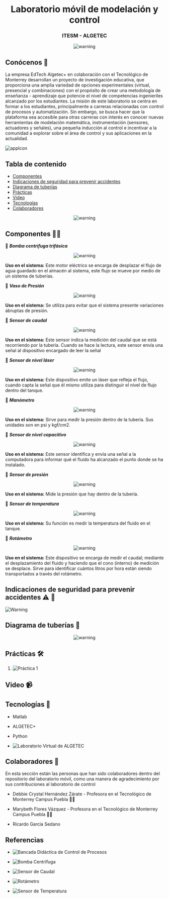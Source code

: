 <h1 align="center">Laboratorio móvil de modelación y control</h1>
<h3 align="center">ITESM - ALGETEC</h1>

<div align="center">
  <img src="images/13.png" alt="warning">
</div>

## Conócenos :dvd:
La empresa EdTech Algetec+ en colaboración con el Tecnológico de Monterrey desarrollan un proyecto de investigación educativa, que proporciona una amplia variedad de opciones experimentales (virtual, presencial y combinaciones) con el propósito de crear una metodología de enseñanza - aprendizaje que potencie el nivel de competencias ingenieriles alcanzado por los estudiantes. La misión de este laboratorio se centra en formar a los estudiantes, principalmente a carreras relacionadas con control de procesos y automatización. Sin embargo, se busca hacer que la plataforma sea accesible para otras carreras con interés en conocer nuevas herramientas de modelación matemática, instrumentación (sensores, actuadores y señales), una pequeña inducción al control e incentivar a la comunidad a explorar sobre el área de control y sus aplicaciones en la actualidad.

![appIcon](https://conecta.tec.mx/sites/default/files/inline-images/laboratorio-movil-mecatronica-campus-puebla-2.jpg)


## Tabla de contenido
- [Componentes](#seccion-1)
- [Indicaciones de seguridad para prevenir accidentes](#seccion-2)
- [Diagrama de tuberías](#seccion-3)
- [Prácticas](#seccion-4)
- [Video](#seccion-5)
- [Tecnologías](#seccion-6)
- [Colaboradores](#seccion-7)

<div align="center">
  <img src="images/1.png" alt="warning">
</div>

## Componentes <a name="seccion-1"></a> 👩‍💻
:small_red_triangle_down: ***Bomba centrífuga trifásica***

<div align="center">
  <img src="images/2.png" alt="warning">
</div>

**Uso en el sistema:**
Este motor eléctrico se encarga de desplazar el flujo de agua guardado en el almacén al sistema, este flujo se mueve por medio de un sistema de tuberías.

:small_red_triangle_down: ***Vaso de Presión***

<div align="center">
  <img src="images/3.png" alt="warning">
</div>

**Uso en el sistema:**
Se utiliza para evitar que el sistema presente variaciones abruptas de presión.

:small_red_triangle_down: ***Sensor de caudal***

<div align="center">
  <img src="images/4.png" alt="warning">
</div>

**Uso en el sistema:** 
Este sensor indica la medición del caudal que se está recorriendo por la tubería. Cuando se hace la lectura, este sensor envía una señal al dispositivo encargado de leer la señal

:small_red_triangle_down: ***Sensor de nivel láser***

<div align="center">
  <img src="images/5.png" alt="warning">
</div>

**Uso en el sistema:** 
Este dispositivo emite un láser que refleja el flujo, cuando capta la señal que él mismo utiliza para distinguir el nivel de flujo dentro del tanque.

:small_red_triangle_down: ***Manómetro***

<div align="center">
  <img src="images/6.png" alt="warning">
</div>

**Uso en el sistema:** 
Sirve para medir la presión dentro de la tubería. Sus unidades son en psi y kgf/cm2.

:small_red_triangle_down: ***Sensor de nivel capacitivo***

<div align="center">
  <img src="images/7.png" alt="warning">
</div>

**Uso en el sistema:** 
Este sensor identifica y envía una señal a la computadora para informar qué el fluido ha alcanzado el punto donde se ha instalado.

:small_red_triangle_down: ***Sensor de presión***

<div align="center">
  <img src="images/8.png" alt="warning">
</div>

**Uso en el sistema:** 
Mide la presión que hay dentro de la tubería.

:small_red_triangle_down: ***Sensor de temperatura***

<div align="center">
  <img src="images/9.png" alt="warning">
</div>

**Uso en el sistema:** 
Su función es medir la temperatura del fluido en el tanque.

:small_red_triangle_down: ***Rotámetro***

<div align="center">
  <img src="images/12.png" alt="warning">
</div>

**Uso en el sistema:** 
Este dispositivo se encarga de medir el caudal; mediante el desplazamiento del fluido y haciendo que el cono (interno) de medición se desplace. Sirve para identificar cuántos litros por hora están siendo transportados a través del rotámetro.

## Indicaciones de seguridad para prevenir accidentes <a name="seccion-2"></a>⚠️ 🚧

![Warning](images/10.png)

## Diagrama de tuberías <a name="seccion-3"></a> 🔌

<div align="center">
  <img src="images/11.png" alt="warning">
</div>

## Prácticas <a name="seccion-4"></a>🛠️

1. ![Práctica 1](https://github.com/labmovilITESM/Practica1/tree/main)

## Video <a name="seccion-5"></a>📹

## Tecnologías <a name="seccion-6"></a>📱

- Matlab

- ALGETEC+

- Python

- ![Laboratorio Virtual de ALGETEC](https://algetec.grupoa.education/plataforma/auth/signin?returnUrl=%2Fcourse%2F329264)

## Colaboradores <a name="seccion-7"></a>🦺
En esta sección están las personas que han sido colaboradores dentro del repositorio del laboratorio móvil, como una manera de agradecimiento por sus contribuciones al laboratorio de control

- Debbie Crystal Hernández Zárate - Profesora en el Tecnológico de Monterrey Campus Puebla 👩‍🏫

- Marybeth Flores Vázquez - Profesora en el Tecnológico de Monterrey Campus Puebla 👩‍🏫
  
- Ricardo Garcia Sedano

## Referencias 

- ![Bancada Didáctica de Control de Procesos](https://www.algetec.com.br/br/bancada-didatica-de-controle-de-processos-industriais-vazao-nivel-temperatura-e-pressao-versao-premium)

- ![Bomba Centrífuga](https://www.dicoculsa.com.mx/product-page/bomba-centrifuga-0-5-hp)

- ![Sensor de Caudal]([https://www.dicoculsa.com.mx/product-page/bomba-centrifuga-0-5-hp](https://articulo.mercadolibre.com.mx/MLM-603733880-sensor-de-flujo-de-agua-caudalimetro-yf-s201-_JM?matt_tool=42293996&matt_word=&matt_source=google&matt_campaign_id=19660263509&matt_ad_group_id=143232865102&matt_match_type=&matt_network=g&matt_device=c&matt_creative=647515868142&matt_keyword=&matt_ad_position=&matt_ad_type=pla&matt_merchant_id=278747651&matt_product_id=MLM603733880&matt_product_partition_id=1939579762936&matt_target_id=pla-1939579762936&gad_source=1&gclid=Cj0KCQiAjMKqBhCgARIsAPDgWlxUJWVMhxFqGcdAb3X9cfuPH6jTMMl-4PNzVwuyFbNn_LGsfhrR96IaAl57EALw_wcB)https://articulo.mercadolibre.com.mx/MLM-603733880-sensor-de-flujo-de-agua-caudalimetro-yf-s201-_JM?matt_tool=42293996&matt_word=&matt_source=google&matt_campaign_id=19660263509&matt_ad_group_id=143232865102&matt_match_type=&matt_network=g&matt_device=c&matt_creative=647515868142&matt_keyword=&matt_ad_position=&matt_ad_type=pla&matt_merchant_id=278747651&matt_product_id=MLM603733880&matt_product_partition_id=1939579762936&matt_target_id=pla-1939579762936&gad_source=1&gclid=Cj0KCQiAjMKqBhCgARIsAPDgWlxUJWVMhxFqGcdAb3X9cfuPH6jTMMl-4PNzVwuyFbNn_LGsfhrR96IaAl57EALw_wcB)

- ![Rotámetro](https://www.amazon.com.mx/pl%C3%A1stico-rot%C3%A1metro-100-1000L-Medidor-l%C3%ADquida/dp/B07F1ZJ6XN)

- ![Sensor de Temperatura](https://www.amazon.com.mx/Johnson-Controls-A99BB-200C-Temperature-Sensor/dp/B008HOXFZS/ref=asc_df_B008HOXFZS/?tag=gledskshopmx-20&linkCode=df0&hvadid=450975640238&hvpos=&hvnetw=g&hvrand=10608471906184081736&hvpone=&hvptwo=&hvqmt=&hvdev=c&hvdvcmdl=&hvlocint=&hvlocphy=9041292&hvtargid=pla-584529698828&psc=1&mcid=55511fa7cf6c35ea99f949a067e18f69)

<!---
labmovilITESM/labmovilITESM is a ✨ special ✨ repository because its `README.md` (this file) appears on your GitHub profile.
You can click the Preview link to take a look at your changes.
--->
